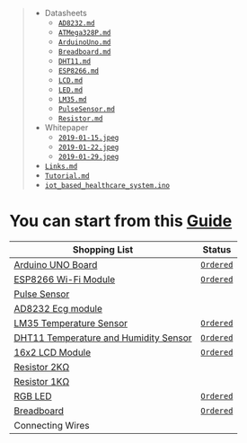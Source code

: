 
>  - Datasheets
>    - [`AD8232.md`](Project/Datasheets/AD8232.md)
>    - [`ATMega328P.md`](Project/Datasheets/ATMega328P.md)
>    - [`ArduinoUno.md`](Project/Datasheets/ArduinoUno.md)
>    - [`Breadboard.md`](Project/Datasheets/Breadboard.md)
>    - [`DHT11.md`](Project/Datasheets/DHT11.md)
>    - [`ESP8266.md`](Project/Datasheets/ESP8266.md)
>    - [`LCD.md`](Project/Datasheets/LCD.md)
>    - [`LED.md`](Project/Datasheets/LED.md)
>    - [`LM35.md`](Project/Datasheets/LM35.md)
>    - [`PulseSensor.md`](Project/Datasheets/PulseSensor.md)
>    - [`Resistor.md`](Project/Datasheets/Resistor.md)
>  - Whitepaper
>     - [`2019-01-15.jpeg`](Project/Whitepaper/2019-01-15.jpeg)
>     - [`2019-01-22.jpeg`](Project/Whitepaper/2019-01-22.jpeg)
>     - [`2019-01-29.jpeg`](Project/Whitepaper/2019-01-29.jpeg)
>   - [`Links.md`](Project/Links.md)
>   - [`Tutorial.md`](Project/Tutorial.md)
>   - [`iot_based_healthcare_system.ino`](Project/iot_based_healthcare_system.ino)

# You can start from this [Guide](Project/Tutorial.md)

| Shopping List | Status |
| ------------- | ------ |
| [Arduino UNO Board](Project/Datasheets/ArduinoUno.md) | [`Ordered`](https://saudi.souq.com/sa-en/arduino-uno-r3-6186780/i/) |
| [ESP8266 Wi-Fi Module](Project/Datasheets/ESP8266.md) | [`Ordered`](https://saudi.souq.com/sa-en/esp8266-%D9%82%D8%B7%D8%B9%D8%A9-%D9%88%D8%A7%D9%8A-%D9%81%D8%A7%D9%8A-%D9%84%D9%84%D9%88%D8%AD%D8%A7%D8%AA-%D8%A7%D9%84%D8%A7%D8%B1%D8%AF%D9%88%D9%8A%D9%86%D9%88-arduino-10640385/i/) |
| [Pulse Sensor](Project/Datasheets/PulseSensor.md) |  |
| [AD8232 Ecg module](Project/Datasheets/AD8232.md) |  |
| [LM35 Temperature Sensor](Project/Datasheets/LM35.md) | [`Ordered`](https://saudi.souq.com/sa-en/the-lm35-thermometer-is-compatible-with-the-arduino-22661296/i/) |
| [DHT11 Temperature and Humidity Sensor](Project/Datasheets/DHT11.md) | [`Ordered`](https://saudi.souq.com/sa-en/dht11-temperature-and-humidity-sensor-29887909/i/) |
| [16x2 LCD Module](Project/Datasheets/LCD.md) | [`Ordered`](https://saudi.souq.com/sa-en/lcd1602-blue-backlight-lcd-display-adapter-plate-for-arduino-12159357/i/) |
| [Resistor 2KΩ](Project/Datasheets/Resistor.md) |  |
| [Resistor 1KΩ](Project/Datasheets/Resistor.md) |  |
| [RGB LED](Project/Datasheets/LED.md) | [`Ordered`](https://saudi.souq.com/sa-en/rgb-led-for-arduino-raspberry-pi-22518541/i/) |
| [Breadboard](Project/Datasheets/Breadboard.md) | [`Ordered`](https://saudi.souq.com/sa-en/mini-400-points-solderless-bread-board-breadboard-arduino-raspberry-pi-11418473/i/) |
| Connecting Wires |  |
